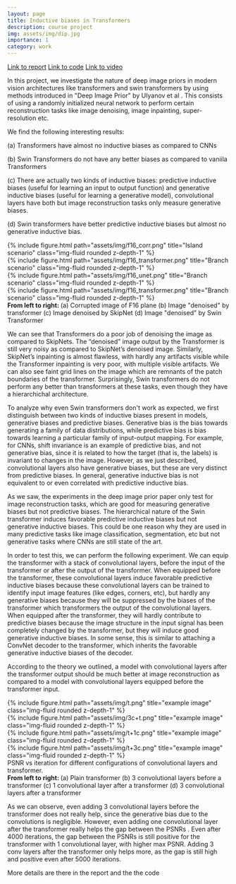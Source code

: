 ```yaml
---
layout: page
title: Inductive biases in Transformers
description: course project
img: assets/img/dip.jpg
importance: 1
category: work
---
```


<a href="assets/pdf/image_priors_report.pdf" class="btn btn-sm z-depth-1" role="button">Link to report</a>  <a href="https://github.com/SriramB-98/deep-image-priors" class="btn btn-sm z-depth-1" role="button">Link to code</a> <a href="https://www.youtube.com/watch?v=FmNvQclUB9Q" class="btn btn-sm z-depth-1" role="button">Link to video</a>


In this project, we investigate the nature of deep image priors in modern vision architectures like transformers and swin transformers by using methods introduced in "Deep Image Prior" by Ulyanov et al . This consists of using a randomly initialized neural network to perform certain reconstruction tasks like image denoising, image inpainting, super-resolution etc.

We find the following interesting results:

(a) Transformers have almost no inductive biases as compared to CNNs

(b) Swin Transformers do not have any better biases as compared to vaniila Transformers

(c) There are actually two kinds of inductive biases: predictive inductive biases (useful for learning an input to output function) and generative inductive biases (useful for learning a generative model), convolutional layers have both but image reconstruction tasks only measure generative biases. 

(d) Swin transformers have better predictive inductive biases but almost no generative inductive bias.

<div class="row">
    <div class="col-sm mt-3 mt-md-0">
        {% include figure.html path="assets/img/f16_corr.png" title="Island scenario" class="img-fluid rounded z-depth-1" %}
    </div>
     <div class="col-sm mt-3 mt-md-0">
        {% include figure.html path="assets/img/f16_transformer.png" title="Branch scenario" class="img-fluid rounded z-depth-1" %}
    </div>
    <div class="col-sm mt-3 mt-md-0">
        {% include figure.html path="assets/img/f16_unet.png" title="Branch scenario" class="img-fluid rounded z-depth-1" %}
    </div>
    <div class="col-sm mt-3 mt-md-0">
        {% include figure.html path="assets/img/f16_transformer.png" title="Branch scenario" class="img-fluid rounded z-depth-1" %}
    </div>
</div>
<div class="caption">
    <b>From left to right: </b> (a) Corrupted image of F16 plane (b) Image "denoised" by transformer (c) Image denoised by SkipNet (d) Image "denoised" by Swin Transformer
</div>

We can see that Transformers do a poor job of denoising the image as compared to SkipNets. The
“denoised” image output by the Transformer is still very noisy as compared to SkipNet’s denoised
image. Similarly, SkipNet’s inpainting is almost flawless, with hardly any artifacts visible while the
Transformer inpainting is very poor, with multiple visible artifacts. We can also see faint grid lines
on the image which are remnants of the patch boundaries of the transformer. Surprisingly, Swin
transformers do not perform any better than transformers at these tasks, even though they have a
hierarchichal architecture.

To analyze why even Swin transformers don't work as expected, we first distinguish between two kinds of inductive biases present in models, generative biases and predictive biases. Generative bias is the bias towards generating a family of data distributions, while predictive bias is bias towards learning a particular family of input-output mapping. For example, for CNNs, shift invariance is an example of predictive bias, and not generative bias, since it is related to how the target (that is, the labels) is invariant to changes in the image. However, as we just described, convolutional layers also have generative biases, but these are very distinct from predictive biases. In general, generative inductive bias is not equivalent to or even correlated with predictive inductive bias.

As we saw, the experiments in the deep image prior paper only test for image reconstruction tasks, which are good for measuring generative biases but not predictive biases. The hierarchical nature of the Swin transformer induces favorable predictive inductive biases but not generative inductive biases. This could be one reason why they are used in many predictive tasks like image classification, segmentation, etc but not generative tasks where CNNs are still state of the art. 

In order to test this, we can perform the following experiment. We can equip the transformer with a stack of convolutional layers, before the input of the transformer or after the output of the transformer. When equipped before the transformer, these convolutional layers induce favorable predictive inductive biases because these convolutional layers can be trained to identify input image features (like edges, corners, etc), but hardly any generative biases because they will be suppressed by the biases of the transformer which transformers the output of the convolutional layers. When equipped after the transformer, they will hardly contribute to predictive biases because the image structure in the input signal has been completely changed by the transformer, but they will induce good generative inductive biases. In some sense, this is similar to attaching a ConvNet decoder to the transformer, which inherits the favorable generative inductive biases of the decoder.

According to the theory we outlined, a model with convolutional layers after the transformer output should be much better at image reconstruction as compared to a model with convolutional layers equipped before the transformer input.


<div class="row">
    <div class="col-sm mt-3 mt-md-0">
        {% include figure.html path="assets/img/t.png" title="example image" class="img-fluid rounded z-depth-1" %}
    </div>
    <div class="col-sm mt-3 mt-md-0">
        {% include figure.html path="assets/img/3c+t.png" title="example image" class="img-fluid rounded z-depth-1" %}
    </div>
    <div class="col-sm mt-3 mt-md-0">
        {% include figure.html path="assets/img/t+1c.png" title="example image" class="img-fluid rounded z-depth-1" %}
    </div>
    <div class="col-sm mt-3 mt-md-0">
        {% include figure.html path="assets/img/t+3c.png" title="example image" class="img-fluid rounded z-depth-1" %}
    </div>
</div>

<div class="caption">
    PSNR vs iteration for different configurations of convolutional layers and transformer. <br />
    <b>From left to right: </b> (a) Plain transformer  (b) 3 convolutional layers before a transformer (c) 1 convolutional layer after a transformer (d) 3 convolutional layers after a transformer
</div>

As we can observe, even adding 3 convolutional layers before the transformer does not really help, since the generative bias due to the convolutions is negligible. However, even adding one convolutional layer after the transformer really helps the gap between the PSNRs . Even after 4000 iterations, the gap between the PSNRs is still positive for the transformer with 1 convolutional layer, with higher max PSNR. Adding 3 conv layers after the transformer only helps more, as the gap is still high and positive even after 5000 iterations.

More details are there in the report and the the code